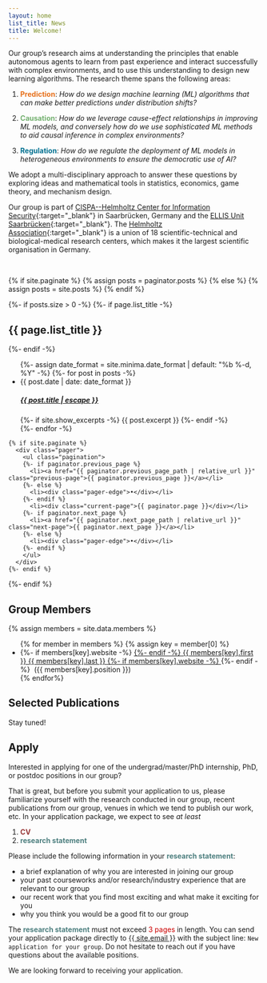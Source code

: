 ```yaml
---
layout: home
list_title: News
title: Welcome!
---
```


Our group’s research aims at understanding the principles that enable autonomous agents to learn from past experience and interact successfully with complex environments, and to use this understanding to design new learning algorithms. The research theme spans the following areas:

1. <span style="color:#e6701b">**Prediction**</span>: *How do we design machine learning (ML) algorithms that can make better predictions under distribution shifts?* 

2. <span style="color:#73b06f">**Causation**</span>: *How do we leverage cause-effect relationships in improving ML models, and conversely how do we use sophisticated ML methods to aid causal inference in complex environments?*

3. <span style="color:#007090">**Regulation**</span>: *How do we regulate the deployment of ML models in heterogeneous environments to ensure the democratic use of AI?* 

We adopt a multi-disciplinary approach to answer these questions by exploring ideas and mathematical tools in statistics, economics, game theory, and mechanism design.

Our group is part of [CISPA--Helmholtz Center for Information Security](https://cispa.de/en){:target="_blank"} in Saarbrücken, Germany and the [ELLIS Unit Saarbrücken](https://ellis.eu/units/saarbrucken){:target="_blank"}. The [Helmholtz Association](https://www.helmholtz.de/en/){:target="_blank"} is a union of 18 scientific-technical and biological-medical research centers, which makes it the largest scientific organisation in Germany.

<br>

  {% if site.paginate %}
    {% assign posts = paginator.posts %}
  {% else %}
    {% assign posts = site.posts %}
  {% endif %}

  {%- if posts.size > 0 -%}
    {%- if page.list_title -%}
      <h2 class="post-list-heading">{{ page.list_title }}</h2>
    {%- endif -%}
    <ul class="post-list">
      {%- assign date_format = site.minima.date_format | default: "%b %-d, %Y" -%}
      {%- for post in posts -%}
      <li>
        <span class="post-meta">{{ post.date | date: date_format }}</span>
        <h5>
          <a class="post-link" href="{{ post.url | relative_url }}">
            {{ post.title | escape }}
          </a>
        </h5>
        {%- if site.show_excerpts -%}
          {{ post.excerpt }}
        {%- endif -%}
      </li>
      {%- endfor -%}
    </ul>

    {% if site.paginate %}
      <div class="pager">
        <ul class="pagination">
        {%- if paginator.previous_page %}
          <li><a href="{{ paginator.previous_page_path | relative_url }}" class="previous-page">{{ paginator.previous_page }}</a></li>
        {%- else %}
          <li><div class="pager-edge">•</div></li>
        {%- endif %}
          <li><div class="current-page">{{ paginator.page }}</div></li>
        {%- if paginator.next_page %}
          <li><a href="{{ paginator.next_page_path | relative_url }}" class="next-page">{{ paginator.next_page }}</a></li>
        {%- else %}
          <li><div class="pager-edge">•</div></li>
        {%- endif %}
        </ul>
      </div>
    {%- endif %}
  {%- endif %}


<h2>Group Members</h2>
  {% assign members = site.data.members %}
  <ul>
    {% for member in members %}
      {% assign key = member[0] %}
      <li>
	{%- if members[key].website -%}
	  <a href="{{ members[key].website }}" target="_blank">
	{%- endif -%}
	{{ members[key].first }} {{ members[key].last }}  
      	{%- if members[key].website -%}
	  </a>
        {%- endif -%}
        &nbsp;({{ members[key].position }})
      </li>
    {% endfor%}
  </ul>

<h2>Selected Publications</h2>
Stay tuned!

<h2>Apply</h2>

Interested in applying for one of the undergrad/master/PhD internship, PhD, or postdoc positions in our group? 

That is great, but before you submit your application to us, please familiarize yourself with the research conducted in our group, recent publications from our group, venues in which we tend to publish our work, etc. In your application package, we expect to see <i>at least</i>

1. <font color="#973535"><b>CV</b></font>
2. <font color="#4d7f7f"><b>research statement</b></font>

Please include the following information in your <font color="#4d7f7f"><b>research statement</b></font>: 

- a brief explanation of why you are interested in joining our group
- your past courseworks and/or research/industry experience that are relevant to our group
- our recent work that you find most exciting and what make it exciting for you
- why you think you would be a good fit to our group

The <font color="#4d7f7f"><b>research statement</b></font> must not exceed <font color="#cc0000">3 pages</font> in length. You can send your application package directly to <a class="u-email" href="mailto:{{ site.email }}">{{ site.email }}</a> with the subject line: `New application for your group`. Do not hesitate to reach out if you have questions about the available positions.

We are looking forward to receiving your application.
